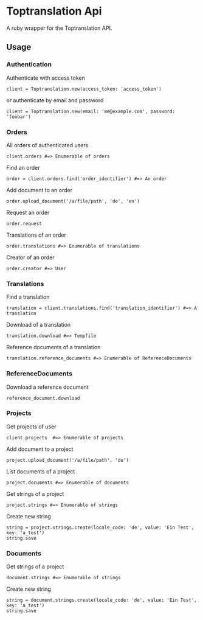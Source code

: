 # Toptranslation Api

A ruby wrapper for the Toptranslation API.

## Usage
### Authentication
Authenticate with access token

```
client = Toptranslation.new(access_token: 'access_token')
```

or authenticate by email and password

```
client = Toptranslation.new(email: 'me@example.com', password: 'foobar')
```

### Orders
All orders of authenticated users

```
client.orders #=> Enumerable of orders
```

Find an order

```
order = client.orders.find('order_identifier') #=> An order
```

Add document to an order

```
order.upload_document('/a/file/path', 'de', 'en')
```

Request an order

```
order.request
```

Translations of an order

```
order.translations #=> Enumerable of translations
```

Creator of an order

```
order.creator #=> User
```

### Translations
Find a translation

```
translation = client.translations.find('translation_identifier') #=> A translation
```

Download of a translation

```
translation.download #=> Tempfile
```

Reference documents of a translation

```
translation.reference_documents #=> Enumerable of ReferenceDocuments
```

### ReferenceDocuments
Download a reference document

```
reference_document.download
```

### Projects
Get projects of user

```
client.projects  #=> Enumerable of projects
```

Add document to a project

```
project.upload_document('/a/file/path', 'de')
```

List documents of a project

```
project.documents #=> Enumerable of documents
```

Get strings of a project

```
project.strings #=> Enumerable of strings
```

Create new string

```
string = project.strings.create(locale_code: 'de', value: 'Ein Test', key: 'a_test')
string.save
```

### Documents
Get strings of a project

```
document.strings #=> Enumerable of strings
```

Create new string

```
string = document.strings.create(locale_code: 'de', value: 'Ein Test', key: 'a_test')
string.save
```

